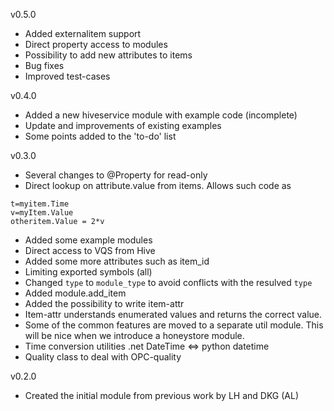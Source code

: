 v0.5.0
- Added externalitem support
- Direct property access to modules
- Possibility to add new attributes to items
- Bug fixes
- Improved test-cases

v0.4.0
- Added a new hiveservice module with example code (incomplete)
- Update and improvements of existing examples
- Some points added to the 'to-do' list

v0.3.0
- Several changes to @Property for read-only
- Direct lookup on attribute.value from items. Allows such code as
```
t=myitem.Time
v=myItem.Value
otheritem.Value = 2*v
```
- Added some example modules
- Direct access to VQS from Hive
- Added some more attributes such as item_id
- Limiting exported symbols (all)
- Changed `type` to `module_type` to avoid conflicts with the resulved `type`
- Added module.add_item
- Added the possibility to write item-attr
- Item-attr understands enumerated values and returns the correct value.
- Some of the common features are moved to a separate util module. This will be nice when we introduce a honeystore module.
- Time conversion utilities .net DateTime <=> python datetime
- Quality class to deal with OPC-quality

v0.2.0
- Created the initial module from previous work by LH and DKG (AL)